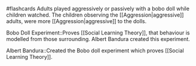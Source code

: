 #flashcards 
Adults played aggressively or passively with a bobo doll while children watched. The children observing the [[Aggression|aggressive]] adults, were more [[Aggression|aggressive]] to the dolls. 

Bobo Doll Experiment::Proves [[Social Learning Theory]], that behaviour is modelled from those surrounding. Albert Bandura created this experiment.
<!--SR:!2023-11-07,3,250-->

Albert Bandura::Created the Bobo doll experiment which proves [[Social Learning Theory]].
<!--SR:!2023-11-08,3,250-->
